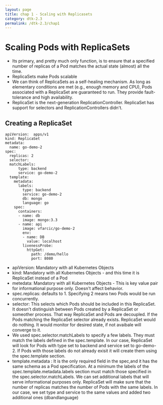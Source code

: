 ```yaml
---
layout: page
title: chap 1 - Scaling with Replicasets
category: dtk-2.3
permalink: /dtk-2.3/chap1
---
```


# Scaling Pods with ReplicaSets

* Its primary, and pretty much only function, is to ensure that a specified number of replicas of a Pod matches the actual state (almost) all the time.
*  ReplicaSets make Pods scalable
* We can think of ReplicaSets as a self-healing mechanism. As long as elementary conditions are met (e.g., enough memory and CPU), Pods associated with a ReplicaSet are guaranteed to run. They provide fault-tolerance and high availability.
* ReplicaSet is the next-generation ReplicationController. ReplicaSet has support for selectors and ReplicationControllers didn't.

## Creating a ReplicaSet
```
apiVersion:  apps/v1
kind: ReplicaSet
metadata: 
  name: go-demo-2
spec:
  replicas: 2
  selector:
  matchLabels:
      type: backend
      service: go-demo-2
  template:
    metadata:
      labels:
        type: backend
        service: go-demo-2
        db: mongo
        language: go
    spec:
      containers:
      - name: db
        image: mongo:3.3
      - name: api
        image: vfarcic/go-demo-2
        env:
        - name: DB
          value: localhost
        livenessProbe:
          httpGet:
            path: /demo/hello
            port: 8080
```

* apiVersion: Mandatory with all Kubernetes Objects
* kind: Mandatory with all Kubernetes Objects - and this time it is ReplicaSet instead of a Pod
* metedata: Mandatory with all Kubernetes Objects - This is key value pair for informational purpose only. Doesn't affect behavior.
* spec.replicas: defaults to 1. Specifying 2 means two Pods would be run concurrently.
* selector: This selects which Pods should be included in this ReplicaSet. It doesn't distinguish between Pods created by a ReplicaSet or someother process. That way ReplicaSet and Pods are decoupled. If the Pods matching the ReplicaSet selector already exists. ReplicaSet would do nothing. It would monitor for desired state, if not avaibale will converge to it.
* We used spec.selector.matchLabels to specify a few labels. They must match the labels defined in the spec.template. In our    case, ReplicaSet will look for Pods with type set to backend and service set to go-demo-2. If Pods with those labels do not already exisit it will create them using the spec.template section.
* template.metadata : It is the only required field in the spec,and it has the same schema as a Pod specification. At a minimum the labels of the spec.template.metadata.labels section must match those specified in the spec.selector.matchLabels. We can set additional labels that will serve informational purposes only. ReplicaSet will make sure that the number of replicas matches the number of Pods with the same labels. In our case, we set type and service to the same values and added two additional ones (dbandlanguage)